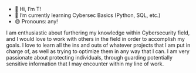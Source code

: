 - 👋 Hi, I’m T!
- 🌱 I’m currently learning Cybersec Basics (Python, SQL, etc.)
- 😄 Pronouns: any!

I am enthusiastic about furthering my knowledge within Cybersecurity field, and I would love to work with others in the field in order to accomplish my goals. I love to learn all the ins and outs of whatever projects that I am put in charge of, as well as trying to optimize them in any way that I can.  I am very passionate about protecting individuals, through guarding potentially sensitive information that I may encounter within my line of work. 
<!---
gigaterrabyte/gigaterrabyte is a ✨ special ✨ repository because its `README.md` (this file) appears on your GitHub profile.
You can click the Preview link to take a look at your changes.
--->
